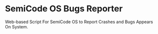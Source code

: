 # SemiCode OS Bugs Reporter
Web-based Script For SemiCode OS to Report Crashes and Bugs Appears On System.
